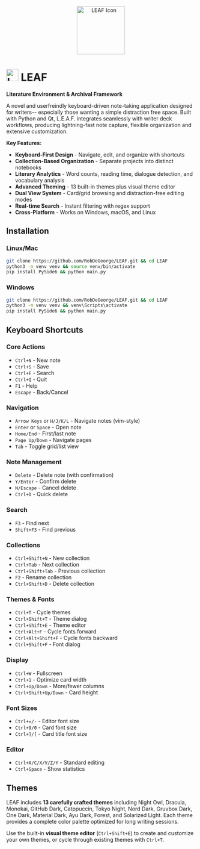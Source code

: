 <div align="center">
  <img src="assets/LEAFico.ico" width="128" height="128" alt="LEAF Icon">
</div>

# <img src="assets/LEAFico.ico" width="32" height="32" alt="LEAF Icon"> LEAF

**Literature Environment & Archival Framework**

A novel and userfreindly keyboard-driven note-taking application designed for writers-- especially those wanting a simple distraction free space. Built with Python and Qt, L.E.A.F. integrates seamlessly with writer deck workflows, producing lightning-fast note capture, flexible organization and extensive customization.

**Key Features:**
- **Keyboard-First Design** - Navigate, edit, and organize with shortcuts
- **Collection-Based Organization** - Separate projects into distinct notebooks
- **Literary Analytics** - Word counts, reading time, dialogue detection, and vocabulary analysis
- **Advanced Theming** - 13 built-in themes plus visual theme editor
- **Dual View System** - Card/grid browsing and distraction-free editing modes
- **Real-time Search** - Instant filtering with regex support
- **Cross-Platform** - Works on Windows, macOS, and Linux

## Installation

### Linux/Mac
```bash
git clone https://github.com/RobDeGeorge/LEAF.git && cd LEAF
python3 -m venv venv && source venv/bin/activate
pip install PySide6 && python main.py
```

### Windows
```bash
git clone https://github.com/RobDeGeorge/LEAF.git && cd LEAF
python3 -m venv venv && venv\Scripts\activate
pip install PySide6 && python main.py
```

## Keyboard Shortcuts

### Core Actions
- `Ctrl+N` - New note
- `Ctrl+S` - Save
- `Ctrl+F` - Search
- `Ctrl+Q` - Quit
- `F1` - Help
- `Escape` - Back/Cancel

### Navigation
- `Arrow Keys` or `H/J/K/L` - Navigate notes (vim-style)
- `Enter` or `Space` - Open note
- `Home/End` - First/last note
- `Page Up/Down` - Navigate pages
- `Tab` - Toggle grid/list view

### Note Management
- `Delete` - Delete note (with confirmation)
- `Y/Enter` - Confirm delete
- `N/Escape` - Cancel delete
- `Ctrl+D` - Quick delete

### Search
- `F3` - Find next
- `Shift+F3` - Find previous

### Collections
- `Ctrl+Shift+N` - New collection
- `Ctrl+Tab` - Next collection
- `Ctrl+Shift+Tab` - Previous collection
- `F2` - Rename collection
- `Ctrl+Shift+D` - Delete collection

### Themes & Fonts
- `Ctrl+T` - Cycle themes
- `Ctrl+Shift+T` - Theme dialog
- `Ctrl+Shift+E` - Theme editor
- `Ctrl+Alt+F` - Cycle fonts forward
- `Ctrl+Alt+Shift+F` - Cycle fonts backward
- `Ctrl+Shift+F` - Font dialog

### Display
- `Ctrl+W` - Fullscreen
- `Ctrl+1` - Optimize card width
- `Ctrl+Up/Down` - More/fewer columns
- `Ctrl+Shift+Up/Down` - Card height

### Font Sizes
- `Ctrl+=/-` - Editor font size
- `Ctrl+9/0` - Card font size
- `Ctrl+]/[` - Card title font size

### Editor
- `Ctrl+A/C/X/V/Z/Y` - Standard editing
- `Ctrl+Space` - Show statistics

## Themes

LEAF includes **13 carefully crafted themes** including Night Owl, Dracula, Monokai, GitHub Dark, Catppuccin, Tokyo Night, Nord Dark, Gruvbox Dark, One Dark, Material Dark, Ayu Dark, Forest, and Solarized Light. Each theme provides a complete color palette optimized for long writing sessions.

Use the built-in **visual theme editor** (`Ctrl+Shift+E`) to create and customize your own themes, or cycle through existing themes with `Ctrl+T`.